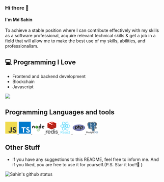 ### Hi there 👋

#### I'm Md Sahin 




To achieve a stable position where I can contribute effectively with my skills as a software professional, acquire relevant technical skills & get a job in a field that will allow me to make the best use of my skills, abilities, and professionalism.

## :computer: Programming I Love
- Frontend and backend development
- Blockchain
- Javascript 


<img src = "https://github-readme-stats.vercel.app/api/top-langs/?username=andsahin&layout=compact">

## Programming Languages and tools
<p align="left"> <a href="https://developer.mozilla.org/en-US/docs/Web/JavaScript" target="_blank" rel="noreferrer"> <img src="https://raw.githubusercontent.com/devicons/devicon/master/icons/javascript/javascript-original.svg" alt="javascript" width="40" height="40"/> </a> <a href="https://www.typescriptlang.org/" target="_blank" rel="noreferrer"> <img src="https://raw.githubusercontent.com/devicons/devicon/master/icons/typescript/typescript-original.svg" alt="typescript" width="40" height="40"/> <a href="https://nodejs.org" target="_blank" rel="noreferrer"> <img src="https://raw.githubusercontent.com/devicons/devicon/master/icons/nodejs/nodejs-original-wordmark.svg" alt="nodejs" width="40" height="40"/> </a> </a>  <a href="https://redis.io" target="_blank" rel="noreferrer"> <img src="https://raw.githubusercontent.com/devicons/devicon/master/icons/redis/redis-original-wordmark.svg" alt="redis" width="40" height="40"/> </a> <a href="https://reactjs.org/" target="_blank" rel="noreferrer"> <img src="https://raw.githubusercontent.com/devicons/devicon/master/icons/react/react-original-wordmark.svg" alt="react" width="40" height="40"/> </a>  <a href="https://www.php.net" target="_blank" rel="noreferrer"> <img src="https://raw.githubusercontent.com/devicons/devicon/master/icons/php/php-original.svg" alt="php" width="40" height="40"/> </a> <a href="https://www.postgresql.org" target="_blank" rel="noreferrer"> <img src="https://raw.githubusercontent.com/devicons/devicon/master/icons/postgresql/postgresql-original-wordmark.svg" alt="postgresql" width="40" height="40"/> </a> </p>

## Other Stuff
  - If you have any suggestions to this README, feel free to inform me. And if you liked, you are free to use it for yourself.(P.S. Star it too!!:grimacing: )

![Sahin's github status](https://github-readme-stats.vercel.app/api?username=andsahin&show_icons=true)
